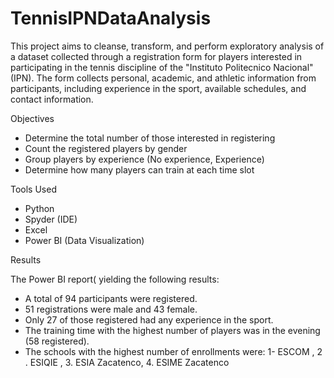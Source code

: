 # TennisIPNDataAnalysis

This project aims to cleanse, transform, and perform exploratory analysis of a dataset collected through a registration form for players interested in participating in the tennis discipline of the "Instituto Politecnico Nacional" (IPN). The form collects personal, academic, and athletic information from participants, including experience in the sport, available schedules, and contact information.

Objectives

- Determine the total number of those interested in registering
- Count the registered players by gender
- Group players by experience (No experience, Experience)
- Determine how many players can train at each time slot

Tools Used

- Python
- Spyder (IDE)
- Excel
- Power BI (Data Visualization)

 Results

The Power BI report( yielding the following results:

- A total of 94 participants were registered.
- 51 registrations were male and 43 female.
- Only 27 of those registered had any experience in the sport.
- The training time with the highest number of players was in the evening (58 registered).
- The schools with the highest number of enrollments were: 1- ESCOM , 2 . ESIQIE , 3. ESIA Zacatenco, 4. ESIME Zacatenco 
